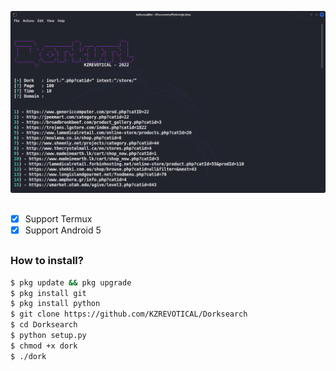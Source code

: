 ![Gambar Bukti](https://raw.githubusercontent.com/KZREVOTICAL/Dorksearch/main/dorking.png)
##
- [X] Support Termux
- [X] Support Android 5
##
### How to install?
```bash
$ pkg update && pkg upgrade
$ pkg install git
$ pkg install python
$ git clone https://github.com/KZREVOTICAL/Dorksearch
$ cd Dorksearch
$ python setup.py
$ chmod +x dork
$ ./dork
```
